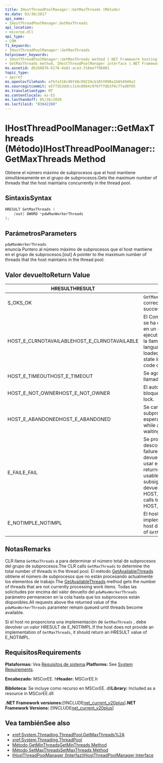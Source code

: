 ```yaml
---
title: IHostThreadPoolManager::GetMaxThreads (Método)
ms.date: 03/30/2017
api_name:
- IHostThreadPoolManager.GetMaxThreads
api_location:
- mscoree.dll
api_type:
- COM
f1_keywords:
- IHostThreadPoolManager::GetMaxThreads
helpviewer_keywords:
- IHostThreadPoolManager::GetMaxThreads method [.NET Framework hosting]
- GetMaxThreads method, IHostThreadPoolManager interface [.NET Framework hosting]
ms.assetid: db268876-6178-4a81-aca3-318ee7f96001
topic_type:
- apiref
ms.openlocfilehash: efbfa310c90f48c99219cb185f090a1b854949a2
ms.sourcegitcommit: e5772b3ddcc114c80b4c9767ffdb3f6c7fad8f05
ms.translationtype: MT
ms.contentlocale: es-ES
ms.lasthandoff: 05/26/2020
ms.locfileid: "83842288"
---
```

# <a name="ihostthreadpoolmanagergetmaxthreads-method"></a><span data-ttu-id="8440c-102">IHostThreadPoolManager::GetMaxThreads (Método)</span><span class="sxs-lookup"><span data-stu-id="8440c-102">IHostThreadPoolManager::GetMaxThreads Method</span></span>
<span data-ttu-id="8440c-103">Obtiene el número máximo de subprocesos que el host mantiene simultáneamente en el grupo de subprocesos.</span><span class="sxs-lookup"><span data-stu-id="8440c-103">Gets the maximum number of threads that the host maintains concurrently in the thread pool.</span></span>  
  
## <a name="syntax"></a><span data-ttu-id="8440c-104">Sintaxis</span><span class="sxs-lookup"><span data-stu-id="8440c-104">Syntax</span></span>  
  
```cpp  
HRESULT GetMaxThreads (  
    [out] DWORD *pdwMaxWorkerThreads  
);  
```  
  
## <a name="parameters"></a><span data-ttu-id="8440c-105">Parámetros</span><span class="sxs-lookup"><span data-stu-id="8440c-105">Parameters</span></span>  
 `pdwMaxWorkerThreads`  
 <span data-ttu-id="8440c-106">enuncia Puntero al número máximo de subprocesos que el host mantiene en el grupo de subprocesos.</span><span class="sxs-lookup"><span data-stu-id="8440c-106">[out] A pointer to the maximum number of threads that the host maintains in the thread pool.</span></span>  
  
## <a name="return-value"></a><span data-ttu-id="8440c-107">Valor devuelto</span><span class="sxs-lookup"><span data-stu-id="8440c-107">Return Value</span></span>  
  
|<span data-ttu-id="8440c-108">HRESULT</span><span class="sxs-lookup"><span data-stu-id="8440c-108">HRESULT</span></span>|<span data-ttu-id="8440c-109">Descripción</span><span class="sxs-lookup"><span data-stu-id="8440c-109">Description</span></span>|  
|-------------|-----------------|  
|<span data-ttu-id="8440c-110">S_OK</span><span class="sxs-lookup"><span data-stu-id="8440c-110">S_OK</span></span>|<span data-ttu-id="8440c-111">`GetMaxThreads`se devolvió correctamente.</span><span class="sxs-lookup"><span data-stu-id="8440c-111">`GetMaxThreads` returned successfully.</span></span>|  
|<span data-ttu-id="8440c-112">HOST_E_CLRNOTAVAILABLE</span><span class="sxs-lookup"><span data-stu-id="8440c-112">HOST_E_CLRNOTAVAILABLE</span></span>|<span data-ttu-id="8440c-113">El Common Language Runtime (CLR (no se ha cargado en un proceso o CLR está en un estado en el que no puede ejecutar código administrado ni procesar la llamada correctamente).</span><span class="sxs-lookup"><span data-stu-id="8440c-113">The common language runtime (CLR( has not been loaded into a process, or the CLR is in a state in which it cannot run managed code or process the call successfully.</span></span>|  
|<span data-ttu-id="8440c-114">HOST_E_TIMEOUT</span><span class="sxs-lookup"><span data-stu-id="8440c-114">HOST_E_TIMEOUT</span></span>|<span data-ttu-id="8440c-115">Se agotó el tiempo de espera de la llamada.</span><span class="sxs-lookup"><span data-stu-id="8440c-115">The call timed out.</span></span>|  
|<span data-ttu-id="8440c-116">HOST_E_NOT_OWNER</span><span class="sxs-lookup"><span data-stu-id="8440c-116">HOST_E_NOT_OWNER</span></span>|<span data-ttu-id="8440c-117">El autor de la llamada no posee el bloqueo.</span><span class="sxs-lookup"><span data-stu-id="8440c-117">The caller does not own the lock.</span></span>|  
|<span data-ttu-id="8440c-118">HOST_E_ABANDONED</span><span class="sxs-lookup"><span data-stu-id="8440c-118">HOST_E_ABANDONED</span></span>|<span data-ttu-id="8440c-119">Se canceló un evento mientras un subproceso o fibra bloqueados estaba esperando en él.</span><span class="sxs-lookup"><span data-stu-id="8440c-119">An event was canceled while a blocked thread or fiber was waiting on it.</span></span>|  
|<span data-ttu-id="8440c-120">E_FAIL</span><span class="sxs-lookup"><span data-stu-id="8440c-120">E_FAIL</span></span>|<span data-ttu-id="8440c-121">Se produjo un error grave desconocido.</span><span class="sxs-lookup"><span data-stu-id="8440c-121">An unknown catastrophic failure occurred.</span></span> <span data-ttu-id="8440c-122">Cuando un método devuelve E_FAIL, CLR ya no se puede usar en el proceso.</span><span class="sxs-lookup"><span data-stu-id="8440c-122">When a method returns E_FAIL, the CLR is no longer usable within the process.</span></span> <span data-ttu-id="8440c-123">Las llamadas subsiguientes a métodos de hospedaje devuelven HOST_E_CLRNOTAVAILABLE.</span><span class="sxs-lookup"><span data-stu-id="8440c-123">Subsequent calls to hosting methods return HOST_E_CLRNOTAVAILABLE.</span></span>|  
|<span data-ttu-id="8440c-124">E_NOTIMPL</span><span class="sxs-lookup"><span data-stu-id="8440c-124">E_NOTIMPL</span></span>|<span data-ttu-id="8440c-125">El host no proporciona una implementación de `GetMaxThreads` .</span><span class="sxs-lookup"><span data-stu-id="8440c-125">The host does not provide an implementation of `GetMaxThreads`.</span></span>|  
  
## <a name="remarks"></a><span data-ttu-id="8440c-126">Notas</span><span class="sxs-lookup"><span data-stu-id="8440c-126">Remarks</span></span>  
 <span data-ttu-id="8440c-127">CLR llama `GetMaxThreads` a para determinar el número total de subprocesos del grupo de subprocesos.</span><span class="sxs-lookup"><span data-stu-id="8440c-127">The CLR calls `GetMaxThreads` to determine the total number of threads in the thread pool.</span></span> <span data-ttu-id="8440c-128">El método [GetAvailableThreads](ihostthreadpoolmanager-getavailablethreads-method.md) obtiene el número de subprocesos que no están procesando actualmente los elementos de trabajo.</span><span class="sxs-lookup"><span data-stu-id="8440c-128">The [GetAvailableThreads](ihostthreadpoolmanager-getavailablethreads-method.md) method gets the number of threads that are not currently processing work items.</span></span> <span data-ttu-id="8440c-129">Todas las solicitudes por encima del valor devuelto del `pdwMaxWorkerThreads` parámetro permanecen en la cola hasta que los subprocesos están disponibles.</span><span class="sxs-lookup"><span data-stu-id="8440c-129">All requests above the returned value of the `pdwMaxWorkerThreads` parameter remain queued until threads become available.</span></span>  
  
 <span data-ttu-id="8440c-130">Si el host no proporciona una implementación de `GetMaxThreads` , debe devolver un valor HRESULT de E_NOTIMPL.</span><span class="sxs-lookup"><span data-stu-id="8440c-130">If the host does not provide an implementation of `GetMaxThreads`, it should return an HRESULT value of E_NOTIMPL.</span></span>  
  
## <a name="requirements"></a><span data-ttu-id="8440c-131">Requisitos</span><span class="sxs-lookup"><span data-stu-id="8440c-131">Requirements</span></span>  
 <span data-ttu-id="8440c-132">**Plataformas:** Vea [Requisitos de sistema](../../get-started/system-requirements.md).</span><span class="sxs-lookup"><span data-stu-id="8440c-132">**Platforms:** See [System Requirements](../../get-started/system-requirements.md).</span></span>  
  
 <span data-ttu-id="8440c-133">**Encabezado:** MSCorEE. h</span><span class="sxs-lookup"><span data-stu-id="8440c-133">**Header:** MSCorEE.h</span></span>  
  
 <span data-ttu-id="8440c-134">**Biblioteca:** Se incluye como recurso en MSCorEE. dll</span><span class="sxs-lookup"><span data-stu-id="8440c-134">**Library:** Included as a resource in MSCorEE.dll</span></span>  
  
 <span data-ttu-id="8440c-135">**.NET Framework versiones:**[!INCLUDE[net_current_v20plus](../../../../includes/net-current-v20plus-md.md)]</span><span class="sxs-lookup"><span data-stu-id="8440c-135">**.NET Framework Versions:** [!INCLUDE[net_current_v20plus](../../../../includes/net-current-v20plus-md.md)]</span></span>  
  
## <a name="see-also"></a><span data-ttu-id="8440c-136">Vea también</span><span class="sxs-lookup"><span data-stu-id="8440c-136">See also</span></span>

- <xref:System.Threading.ThreadPool.GetMaxThreads%2A>
- <xref:System.Threading.ThreadPool>
- [<span data-ttu-id="8440c-137">Método GetMinThreads</span><span class="sxs-lookup"><span data-stu-id="8440c-137">GetMinThreads Method</span></span>](ihostthreadpoolmanager-getminthreads-method.md)
- [<span data-ttu-id="8440c-138">Método SetMaxThreads</span><span class="sxs-lookup"><span data-stu-id="8440c-138">SetMaxThreads Method</span></span>](ihostthreadpoolmanager-setmaxthreads-method.md)
- [<span data-ttu-id="8440c-139">IHostThreadPoolManager (Interfaz)</span><span class="sxs-lookup"><span data-stu-id="8440c-139">IHostThreadPoolManager Interface</span></span>](ihostthreadpoolmanager-interface.md)
